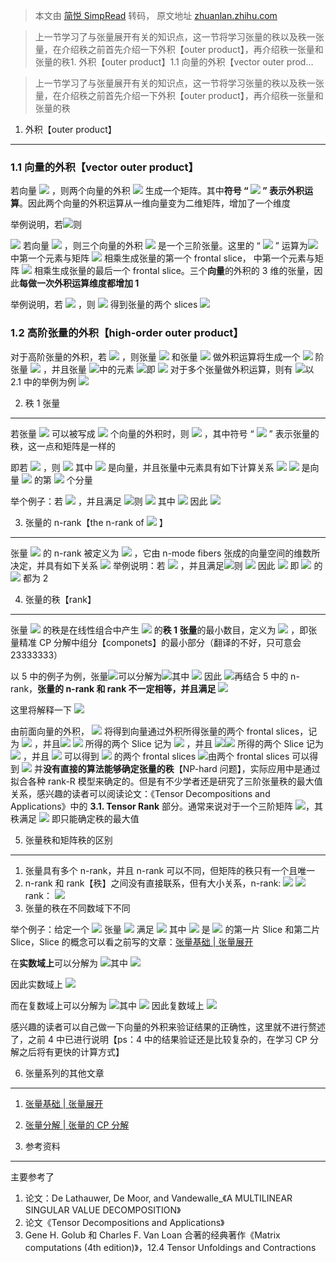 > 本文由 [简悦 SimpRead](http://ksria.com/simpread/) 转码， 原文地址 [zhuanlan.zhihu.com](https://zhuanlan.zhihu.com/p/382219345)

> 上一节学习了与张量展开有关的知识点，这一节将学习张量的秩以及秩一张量，在介绍秩之前首先介绍一下外积【outer product】，再介绍秩一张量和张量的秩1. 外积【outer product】1.1 向量的外积【vector outer prod…

> 上一节学习了与张量展开有关的知识点，这一节将学习张量的秩以及秩一张量，在介绍秩之前首先介绍一下外积【outer product】，再介绍秩一张量和张量的秩

1. 外积【outer product】
--------------------

### 1.1 向量的外积【vector outer product】

若向量 ![](https://www.zhihu.com/equation?tex=a+%5Cin+R%5E%7Bn_1%7D%2Cb+%5Cin+R%5E%7Bn_2%7D) ，则两个向量的外积 ![](https://www.zhihu.com/equation?tex=%28a%5Ccirc+b+%3D+ab%5ET%29_%7Bn_1+%5Ctimes+n_2%7D%5C%5C) 生成一个矩阵。其中**符号 “ ![](https://www.zhihu.com/equation?tex=%5Ccirc) ” 表示外积运算**。因此两个向量的外积运算从一维向量变为二维矩阵，增加了一个维度

举例说明，若![](https://www.zhihu.com/equation?tex=x%3D%5Cbegin%7Bbmatrix%7D+0%5C%5C+1+%5Cend%7Bbmatrix%7D%2C+y%3D%5Cbegin%7Bbmatrix%7D+1%5C%5C+0+%5Cend%7Bbmatrix%7D%5C%5C)则

![](https://www.zhihu.com/equation?tex=x+%5Ccirc+y+%3D+xy%5ET%3D%5Cbegin%7Bbmatrix%7D+0+%26+0%5C%5C+1+%26+0+%5Cend%7Bbmatrix%7D%5C%5C) 若向量 ![](https://www.zhihu.com/equation?tex=a+%5Cin+R%5E%7Bn_1%7D%2Cb+%5Cin+R%5E%7Bn_2%7D%2Cc+%5Cin+R%5E%7Bn_3%7D) ，则三个向量的外积 ![](https://www.zhihu.com/equation?tex=a%5Ccirc+b+%5Ccirc+c+%3D+%28c+%2A%28ab%5ET%29%29_%7Bn_1+%5Ctimes+n_2+%5Ctimes+n_3%7D%5C%5C) 是一个三阶张量。这里的 “ ![](https://www.zhihu.com/equation?tex=%2A) ” 运算为![](https://www.zhihu.com/equation?tex=c) 中第一个元素与矩阵 ![](https://www.zhihu.com/equation?tex=+%28ab%5ET%29_%7Bn_1+%5Ctimes+n_2%7D) 相乘生成张量的第一个 frontal slice， 中第一个元素与矩阵 ![](https://www.zhihu.com/equation?tex=+%28ab%5ET%29_%7Bn_1+%5Ctimes+n_2%7D) 相乘生成张量的最后一个 frontal slice。三个**向量**的外积的 3 维的张量，因此**每做一次外积运算维度都增加 1**

举例说明，若 ![](https://www.zhihu.com/equation?tex=z%3D%5Cbegin%7Bbmatrix%7D+1%5C%5C+0+%5Cend%7Bbmatrix%7D) ，则 ![](https://www.zhihu.com/equation?tex=%5Cmathcal+A+%3Dx+%5Ccirc+y+%5Ccirc+z+%3D+z+%2A%28xy%5ET%29%3Dz%2A+%5Cbegin%7Bbmatrix%7D+0+%26+0%5C%5C+1+%26+0+%5Cend%7Bbmatrix%7D%5C%5C) 得到张量的两个 slices ![](https://www.zhihu.com/equation?tex=%5Cmathcal+A%28%3A%2C%3A%2C1%29%3D1+%2A%5Cbegin%7Bbmatrix%7D+0+%26+0%5C%5C+1+%26+0+%5Cend%7Bbmatrix%7D+%3D+%5Cbegin%7Bbmatrix%7D+0+%26+0%5C%5C+1+%26+0+%5Cend%7Bbmatrix%7D%5C%5C+%5Cmathcal+A%28%3A%2C%3A%2C2%29%3D0+%2A+%5Cbegin%7Bbmatrix%7D+0+%26+0%5C%5C+1+%26+0+%5Cend%7Bbmatrix%7D+%3D+%5Cbegin%7Bbmatrix%7D+0+%26+0%5C%5C+0+%26+0+%5Cend%7Bbmatrix%7D%5C%5C)

### 1.2 高阶张量的外积【high-order outer product】

对于高阶张量的外积，若 ![](https://www.zhihu.com/equation?tex=B+%5Cin+R%5E%7Bm_1+%5Ctimes+...%5Ctimes+m_f%7D%2CC+%5Cin+R%5E%7Bn_1+%5Ctimes+...%5Ctimes+n_g%7D) ，则张量 ![](https://www.zhihu.com/equation?tex=B) 和张量 ![](https://www.zhihu.com/equation?tex=C) 做外积运算将生成一个 ![](https://www.zhihu.com/equation?tex=f%2Bg) 阶张量 ![](https://www.zhihu.com/equation?tex=%5Cmathcal+A) ，并且张量 ![](https://www.zhihu.com/equation?tex=%5Cmathcal+A)中的元素 ![](https://www.zhihu.com/equation?tex=%5Cmathcal+A+%3D+%5Cmathcal++B+%5Ccirc+%5Cmathcal++C+%5CRightarrow+%5Cmathcal+A%28i%2Cj%29+%3D+%5Cmathcal++B%28i%29+.+%5Cmathcal++C%28j%29%2C+%5Cquad+1+%5Cleq+i+%5Cleq+m+%2C+1+%5Cleq+j+%5Cleq+n%5C%5C)即 ![](https://www.zhihu.com/equation?tex=%5Cmathcal+A%28i_1%2C...%2Ci_f%2Cj_1%2C...%2Cj_g%29+%3D++%5Cmathcal+B%28i_1%2C...%2Ci_f%29+%5Cmathcal+C%28j_1%2C...%2Cj_g%29%3Db_%7Bi_1%2C...%2Ci_f%7Dc_%7Bj_1%2C...%2Cj_g%7D%5C%5C) 对于多个张量做外积运算，则有 ![](https://www.zhihu.com/equation?tex=%5Cmathcal+A+%3D+%5Cmathcal+B+%5Ccirc+%5Cmathcal+C+%5Ccirc+%5Cmathcal+V+%5CRightarrow+%5Cmathcal+A%28i%2Cj%2C+k%29+%3D+%5Cmathcal+B%28i%29+%C2%B7+%5Cmathcal+C%28j%29+%C2%B7+%5Cmathcal+V%28k%29%5C%5C)以 2.1 中的举例为例 ![](https://www.zhihu.com/equation?tex=%5Cmathcal+A%281%2C1%2C2%29%3D%5Cmathcal+B%281%29+.%5Cmathcal+C%281%29+.%5Cmathcal+D%282%29%3Dx%281%29.y%281%29.z%282%29+%3D+0+%2A1%2A0+%3D+0%3Da_%7B112%7D%5C%5C)

2. 秩 1 张量
---------

若张量 ![](https://www.zhihu.com/equation?tex=%5Cmathcal+A+%5Cin+R%5E%7Bn_1%5Ctimes...%5Ctimes+n_d%7D+) 可以被写成 ![](https://www.zhihu.com/equation?tex=d) 个向量的外积时，则 ![](https://www.zhihu.com/equation?tex=rank%28%5Cmathcal+A%29+%3D1) ，其中符号 “ ![](https://www.zhihu.com/equation?tex=rank) ” 表示张量的秩，这一点和矩阵是一样的

即若 ![](https://www.zhihu.com/equation?tex=rank%28%5Cmathcal+A%29+%3D1) ，则 ![](https://www.zhihu.com/equation?tex=%5Cmathcal+A%3D+U%5E%7B%281%29%7D%5Ccirc+...%5Ccirc+U%5E%7B%28d%29%7D%5C%5C) 其中 ![](https://www.zhihu.com/equation?tex=+U%5E%7B%281%29%7D+...+U%5E%7B%28d%29%7D) 是向量，并且张量中元素具有如下计算关系 ![](https://www.zhihu.com/equation?tex=a_%7Bi_1...i_d%7D%3Du_%7Bi_1%7D%5E%7B%281%29%7D...u_%7Bi_d%7D%5E%7B%28d%29%7D%5C%5C) ![](https://www.zhihu.com/equation?tex=u_%7Bi_k%7D%5E%7B%28k%29%7D%2Ck%3D1%3Ad) 是向量 ![](https://www.zhihu.com/equation?tex=U%5E%7B%28k%29%7D) 的第 ![](https://www.zhihu.com/equation?tex=i_k) 个分量

举个例子：若 ![](https://www.zhihu.com/equation?tex=%5Cmathcal+A+%5Cin+R%5E%7B2+%5Ctimes+2+%5Ctimes+2%7D) ，并且满足 ![](https://www.zhihu.com/equation?tex=%5Cbegin%7Bcases%7D+a_%7B211%7D%3D1%5C%5C+a_%7B111%7D%3Da_%7B121%7D%3Da_%7B221%7D%3Da_%7B112%7D%3Da_%7B122%7D%3Da_%7B212%7D%3Da_%7B222%7D%3D0+++%5Cend%7Bcases%7D%5C%5C)则 ![](https://www.zhihu.com/equation?tex=%5Cmathcal+A%3D+x%5Ccirc+y%5Ccirc+z%5C%5C) 其中 ![](https://www.zhihu.com/equation?tex=x%3D%5Cbegin%7Bbmatrix%7D+0%5C%5C+1+%5Cend%7Bbmatrix%7D%2C+y%3D%5Cbegin%7Bbmatrix%7D+1%5C%5C+0+%5Cend%7Bbmatrix%7D%2C+z%3D%5Cbegin%7Bbmatrix%7D+1%5C%5C+0+%5Cend%7Bbmatrix%7D%5C%5C) 因此 ![](https://www.zhihu.com/equation?tex=rank%28%5Cmathcal+A%29%3D1%5C%5C)

3. 张量的 n-rank【the n-rank of ![](https://www.zhihu.com/equation?tex=%5Cmathcal+A) 】
----------------------------------------------------------------------------------

张量 ![](https://www.zhihu.com/equation?tex=%5Cmathcal+A) 的 n-rank 被定义为 ![](https://www.zhihu.com/equation?tex=R_n%3Drank_n%28%5Cmathcal+A%29) ，它由 n-mode fibers 张成的向量空间的维数所决定，并具有如下关系 ![](https://www.zhihu.com/equation?tex=R_n%3Drank_n%28%5Cmathcal+A%29%3Drank%28%5Cmathcal+A_%28n%29%29%5C%5C) 举例说明：若 ![](https://www.zhihu.com/equation?tex=%5Cmathcal+A+%5Cin+R%5E%7B2+%5Ctimes+2+%5Ctimes+2%7D) ，并且满足![](https://www.zhihu.com/equation?tex=%5Cbegin%7Bcases%7D+a_%7B211%7D%3Da_%7B121%7D%3Daa_%7B112%7D%3D1%5C%5C+a_%7B111%7D%3Da_%7B222%7D%3Da_%7B122%7D%3Da_%7B212%7D%3Da_%7B221%7D%3D0+++%5Cend%7Bcases%7D%5C%5C)则 ![](https://www.zhihu.com/equation?tex=%5Cmathcal+A_%7B%281%29%7D%3D%5B%5Cmathcal+A%28%3A%2C1%2C1%29%2C%5Cmathcal+A%28%3A%2C1%2C2%29%2C%5Cmathcal+A%28%3A%2C2%2C1%29%2C%5Cmathcal+A%28%3A%2C2%2C2%29%5D+%3D%5Cbegin%7Bbmatrix%7D+a_%7B111%7D%26+a_%7B112%7D+%26a_%7B121%7D%26a_%7B122%7D%5C%5C+a_%7B211%7D%26+a_%7B212%7D%26a_%7B221%7D%26a_%7B222%7D%5C%5C+%5Cend%7Bbmatrix%7D+%3D%5Cbegin%7Bbmatrix%7D+0%261%261%260%5C%5C+1%260%260%260%5C%5C+%5Cend%7Bbmatrix%7D%5C%5C+%5Cmathcal+A_%7B%282%29%7D%3D%5B%5Cmathcal+A%281%2C%3A%2C1%29%2C%5Cmathcal+A%282%2C%3A%2C1%29%2C%5Cmathcal+A%281%2C%3A%2C2%29%2C%5Cmathcal+A%282%2C%3A%2C2%29%5D+%3D%5Cbegin%7Bbmatrix%7D+a_%7B111%7D%26+a_%7B211%7D+%26a_%7B112%7D%26a_%7B212%7D%5C%5C+a_%7B121%7D%26+a_%7B221%7D%26a_%7B122%7D%26a_%7B222%7D%5C%5C+%5Cend%7Bbmatrix%7D+%3D%5Cbegin%7Bbmatrix%7D+0%261%261%260%5C%5C+1%260%260%260%5C%5C+%5Cend%7Bbmatrix%7D%5C%5C+%5Cmathcal+A_%7B%283%29%7D%3D%5B%5Cmathcal+A%281%2C1%2C%3A%29%2C%5Cmathcal+A%282%2C1%2C%3A%29%2C%5Cmathcal+A%281%2C2%2C%3A%29%2C%5Cmathcal+A%282%2C2%2C%3A%29%5D+%3D%5Cbegin%7Bbmatrix%7D+a_%7B111%7D%26+a_%7B211%7D+%26a_%7B121%7D%26a_%7B221%7D%5C%5C+a_%7B112%7D%26+a_%7B212%7D%26a_%7B122%7D%26a_%7B222%7D%5C%5C+%5Cend%7Bbmatrix%7D+%3D%5Cbegin%7Bbmatrix%7D+0%261%261%260%5C%5C+1%260%260%260%5C%5C+%5Cend%7Bbmatrix%7D%5C%5C+) 因此 ![](https://www.zhihu.com/equation?tex=rank_1%28%5Cmathcal+A%29%3Drank%28%5Cmathcal+A%281%29%29%3D2%5C%5C+rank_2%28%5Cmathcal+A%29%3Drank%28%5Cmathcal+A%282%29%29%3D2%5C%5C+rank_3%28%5Cmathcal+A%29%3Drank%28%5Cmathcal+A%283%29%29%3D2) 即 ![](https://www.zhihu.com/equation?tex=%5Cmathcal+A) 的![](https://www.zhihu.com/equation?tex=1-rank%2C2-rank%2C3-rank) 都为 2

4. 张量的秩【rank】
-------------

张量 ![](https://www.zhihu.com/equation?tex=%5Cmathcal+A) 的秩是在线性组合中产生 ![](https://www.zhihu.com/equation?tex=%5Cmathcal+A) 的**秩 1 张量**的最小数目，定义为 ![](https://www.zhihu.com/equation?tex=R%3Drank%28%5Cmathcal+A%29) ，即张量精准 CP 分解中组分【componets】的最小部分（翻译的不好，只可意会 23333333）

以 5 中的例子为例，张量![](https://www.zhihu.com/equation?tex=%5Cmathcal+A)可以分解为![](https://www.zhihu.com/equation?tex=%5Cmathcal+A+%3D+X_2%5Ccirc+Y_1%5Ccirc+Z_1%2BX_1%5Ccirc+Y_2%5Ccirc+Z_1%2BX_1%5Ccirc+Y_1%5Ccirc+Z_2%5C%5C)其中 ![](https://www.zhihu.com/equation?tex=X_1%3DY_1%3DZ_1%3D%5Cbegin%7Bbmatrix%7D+1%5C%5C+0+%5Cend%7Bbmatrix%7D%2C+X_2%3DY_2%3DZ_2%3D%5Cbegin%7Bbmatrix%7D+0%5C%5C+1+%5Cend%7Bbmatrix%7D%5C%5C) 因此 ![](https://www.zhihu.com/equation?tex=rank%28%5Cmathcal+A%29+%3D+3%5C%5C)再结合 5 中的 n-rank，**张量的 n-rank 和 rank 不一定相等，并且满足 ![](https://www.zhihu.com/equation?tex=R_n+%5Cleq+R)** 

这里将解释一下 ![](https://www.zhihu.com/equation?tex=X_2%5Ccirc+Y_1%5Ccirc+Z_1%2BX_1%5Ccirc+Y_2%5Ccirc+Z_1%2BX_1%5Ccirc+Y_1%5Ccirc+Z_2)

由前面向量的外积， ![](https://www.zhihu.com/equation?tex=X_2%5Ccirc+Y_1%5Ccirc+Z_1) 将得到向量通过外积所得张量的两个 frontal slices，记为 ![](https://www.zhihu.com/equation?tex=%5Cmathcal+A%5E1%28%3A%2C%3A%2C1%29%2C%5Cmathcal+A%5E1%28%3A%2C%3A%2C2%29) ，并且![](https://www.zhihu.com/equation?tex=%5Cmathcal+A%5E1%28%3A%2C%3A%2C1%29+%3D%5Cbegin%7Bbmatrix%7D+0%260%5C%5C+1%260+%5Cend%7Bbmatrix%7D%2C+%5Cmathcal+A%5E1%28%3A%2C%3A%2C2%29%3D%5Cbegin%7Bbmatrix%7D+0+%260%5C%5C+0%260+%5Cend%7Bbmatrix%7D%5C%5C) ![](https://www.zhihu.com/equation?tex=X_1%5Ccirc+Y_2%5Ccirc+Z_1) 所得的两个 Slice 记为 ![](https://www.zhihu.com/equation?tex=%5Cmathcal+A%5E2%28%3A%2C%3A%2C1%29%2C%5Cmathcal+A%5E2%28%3A%2C%3A%2C2%29) ，并且 ![](https://www.zhihu.com/equation?tex=%5Cmathcal+A%5E2%28%3A%2C%3A%2C1%29%3D%5Cbegin%7Bbmatrix%7D+0%261%5C%5C+0%260+%5Cend%7Bbmatrix%7D%2C+%5Cmathcal+A%5E2%28%3A%2C%3A%2C2%29%3D%5Cbegin%7Bbmatrix%7D+0%260%5C%5C+0%260%5C%5C+%5Cend%7Bbmatrix%7D%5C%5C)![](https://www.zhihu.com/equation?tex=X_1%5Ccirc+Y_1%5Ccirc+Z_2) 所得的两个 Slice 记为 ![](https://www.zhihu.com/equation?tex=%5Cmathcal+A%5E3%28%3A%2C%3A%2C1%29%2C%5Cmathcal+A%5E3%28%3A%2C%3A%2C2%29) ，并且 ![](https://www.zhihu.com/equation?tex=%5Cmathcal+A%5E3%28%3A%2C%3A%2C1%29%3D%5Cbegin%7Bbmatrix%7D+0%260%5C%5C+0%260+%5Cend%7Bbmatrix%7D+%5Cmathcal+A%5E3%28%3A%2C%3A%2C2%29%3D%5Cbegin%7Bbmatrix%7D+1%260%5C%5C+0%260+%5Cend%7Bbmatrix%7D%5C%5C) 可以得到 ![](https://www.zhihu.com/equation?tex=%5Cmathcal+A) 的两个 frontal slices ![](https://www.zhihu.com/equation?tex=%5Cmathcal+A%28%3A%2C%3A%2C1%29+%3D%5Cmathcal+A%5E1%28%3A%2C%3A%2C1%29+%2B+%5Cmathcal+A%5E2%28%3A%2C%3A%2C1%29%2B%5Cmathcal+A%5E3%28%3A%2C%3A%2C1%29%3D%5Cbegin%7Bbmatrix%7D+0%260%5C%5C+1%260+%5Cend%7Bbmatrix%7D+%2B%5Cbegin%7Bbmatrix%7D+0%261%5C%5C+0%260+%5Cend%7Bbmatrix%7D%2B%5Cbegin%7Bbmatrix%7D+0%260%5C%5C+0%260+%5Cend%7Bbmatrix%7D%3D%5Cbegin%7Bbmatrix%7D+0%261%5C%5C+1%260+%5Cend%7Bbmatrix%7D%5C%5C+%5Cmathcal+A%28%3A%2C%3A%2C2%29%3D%5Cmathcal+A%5E1%28%3A%2C%3A%2C2%29+%2B+%5Cmathcal+A%5E2%28%3A%2C%3A%2C2%29%2B%5Cmathcal+A%5E3%28%3A%2C%3A%2C2%29%3D%5Cbegin%7Bbmatrix%7D+0+%260%5C%5C+0%260+%5Cend%7Bbmatrix%7D%2B%5Cbegin%7Bbmatrix%7D+0+%260%5C%5C+0%260+%5Cend%7Bbmatrix%7D%2B%5Cbegin%7Bbmatrix%7D+1%260%5C%5C+0%260+%5Cend%7Bbmatrix%7D%3D%5Cbegin%7Bbmatrix%7D+1%260%5C%5C+0%260+%5Cend%7Bbmatrix%7D%5C%5C)由两个 frontal slices 可以得到 ![](https://www.zhihu.com/equation?tex=%5Cbegin%7Bcases%7D+a_%7B211%7D%3Da_%7B121%7D%3Daa_%7B112%7D%3D1%5C%5C+a_%7B111%7D%3Da_%7B222%7D%3Da_%7B122%7D%3Da_%7B212%7D%3Da_%7B221%7D%3D0+++%5Cend%7Bcases%7D%5C%5C) 并**没有直接的算法能够确定张量的秩**【NP-hard 问题】，实际应用中是通过拟合各种 rank-R 模型来确定的。但是有不少学者还是研究了三阶张量秩的最大值关系，感兴趣的读者可以阅读论文：《Tensor Decompositions and Applications》中的 **3.1. Tensor Rank** 部分。通常来说对于一个三阶矩阵 ![](https://www.zhihu.com/equation?tex=%5Cmathcal+A+%5Cin+R%5E%7BI_1+%5Ctimes+I_2+%5Ctimes+I_3%7D)，其秩满足 ![](https://www.zhihu.com/equation?tex=rank%28%5Cmathcal+A%29+%5Cleq+%5Cmin+%5C%7BI_1I_2%2CI_1I_3%2CI_2I_3%5C%7D%5C%5C) 即只能确定秩的最大值

5. 张量秩和矩阵秩的区别
-------------

1.  张量具有多个 n-rank，并且 n-rank 可以不同，但矩阵的秩只有一个且唯一
2.  n-rank 和 rank【秩】之间没有直接联系，但有大小关系，n-rank: ![](https://www.zhihu.com/equation?tex=R_n) ![](https://www.zhihu.com/equation?tex=%5Cleq) rank： ![](https://www.zhihu.com/equation?tex=R)
3.  张量的秩在不同数域下不同

举个例子：给定一个 ![](https://www.zhihu.com/equation?tex=2+%5Ctimes+2+%5Ctimes+2) 张量 ![](https://www.zhihu.com/equation?tex=%5Cmathcal+A+) 满足 ![](https://www.zhihu.com/equation?tex=%5Cmathcal+A_1+%3D%5Cbegin%7Bbmatrix%7D+1+%26+0%5C%5C+0+%26+1+%5Cend%7Bbmatrix%7D%2C+%5Cmathcal+A_2+%3D%5Cbegin%7Bbmatrix%7D+0+%26+1%5C%5C+-1+%26+0+%5Cend%7Bbmatrix%7D%5C%5C) 其中 ![](https://www.zhihu.com/equation?tex=%5Cmathcal+A_1%2C%5Cmathcal+A_2) 是 ![](https://www.zhihu.com/equation?tex=%5Cmathcal+A) 的第一片 Slice 和第二片 Slice，Slice 的概念可以看之前写的文章：[张量基础 | 张量展开](https://zhuanlan.zhihu.com/p/381969542)

在**实数域上**可以分解为 ![](https://www.zhihu.com/equation?tex=%5Cmathcal+A%3Da_1+%5Ccirc+b_1+%5Ccirc+c_1+%2B+a_2+%5Ccirc+b_2+%5Ccirc+c_2%2Ba_3+%5Ccirc+b_3+%5Ccirc+c_3%5C%5C)其中 ![](https://www.zhihu.com/equation?tex=A%3D%5Ba_1%2Ca_2%2Ca_3%5D%3D%5Cbegin%7Bbmatrix%7D+1+%26+0+%26+1%5C%5C+0+%26+1+%26+-1+%5Cend%7Bbmatrix%7D%2C+B%3D%5Bb_1%2Cb_2%2Cb_3%5D%3D%5Cbegin%7Bbmatrix%7D+1+%26+0+%26+1%5C%5C+0+%26+1%26+1+%5Cend%7Bbmatrix%7D%2C+C%3D%5Bc_1%2Cc_2%2Cc_3%5D%3D%5Cbegin%7Bbmatrix%7D+1+%26+1+%26+0%5C%5C+-1+%26+1+%26+1+%5Cend%7Bbmatrix%7D%5C%5C)

因此实数域上 ![](https://www.zhihu.com/equation?tex=rank%28%5Cmathcal+A%29+%3D+3)

而在复数域上可以分解为 ![](https://www.zhihu.com/equation?tex=%5Cmathcal+A%3Da_1+%5Ccirc+b_1+%5Ccirc+c_1+%2B+a_2+%5Ccirc+b_2+%5Ccirc+c_2%5C%5C)其中 ![](https://www.zhihu.com/equation?tex=A%3D%5Ba_1%2Ca_2%5D%3D%5Cbegin%7Bbmatrix%7D+%5Cfrac%7B1%7D%7B%5Csqrt%7B2%7D%7D+%26+%5Cfrac%7B1%7D%7B%5Csqrt%7B2%7D%7D%5C%5C+-%5Cfrac%7Bi%7D%7B%5Csqrt%7B2%7D%7D+%26+%5Cfrac%7Bi%7D%7B%5Csqrt%7B2%7D%7D++%5Cend%7Bbmatrix%7D%2C+B%3D%5Bb_1%2Cb_2%5D%3D%5Cbegin%7Bbmatrix%7D+%5Cfrac%7B1%7D%7B%5Csqrt%7B2%7D%7D++%26+%5Cfrac%7Bi%7D%7B%5Csqrt%7B2%7D%7D+%5C%5C+%5Cfrac%7Bi%7D%7B%5Csqrt%7B2%7D%7D++%26+-%5Cfrac%7Bi%7D%7B%5Csqrt%7B2%7D%7D++%5Cend%7Bbmatrix%7D%2C+C%3D%5Bc_1%2Cc_2%5D%3D%5Cbegin%7Bbmatrix%7D+1+%26+1+%5C%5C+i+%26+-i+%5Cend%7Bbmatrix%7D%5C%5C) 因此复数域上 ![](https://www.zhihu.com/equation?tex=rank%28%5Cmathcal+A%29+%3D+2)

感兴趣的读者可以自己做一下向量的外积来验证结果的正确性，这里就不进行赘述了，之前 4 中已进行说明【ps：4 中的结果验证还是比较复杂的，在学习 CP 分解之后将有更快的计算方式】

6. 张量系列的其他文章
------------

1.  [张量基础 | 张量展开](https://zhuanlan.zhihu.com/p/381969542)
2.  [张量分解 | 张量的 CP 分解](https://zhuanlan.zhihu.com/p/383058483)

7. 参考资料
-------

主要参考了

1.  论文：De Lathauwer, De Moor, and Vandewalle_《A MULTILINEAR SINGULAR VALUE DECOMPOSITION》
2.  论文《Tensor Decompositions and Applications》
3.  Gene H. Golub 和 Charles F. Van Loan 合著的经典著作《Matrix computations (4th edition)》，12.4 Tensor Unfoldings and Contractions